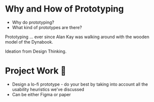 

# Why and How of Prototyping

- Why do prototyping? 
- What kind of prototypes are there? 


Prototyping ... ever since Alan Kay was walking around with the wooden model of the Dynabook. 

Ideation from Design Thinking.





# Project Work 👬
- Design a lo-fi prototype - do your best by taking into account all the usability heuristics we've discussed
- Can be either Figma or paper 


